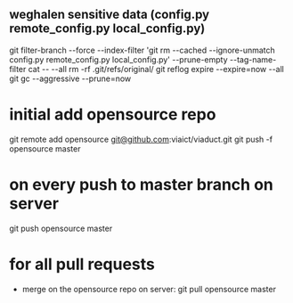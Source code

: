 ## weghalen sensitive data (config.py remote_config.py local_config.py)

git filter-branch --force --index-filter 'git rm --cached --ignore-unmatch config.py remote_config.py local_config.py' --prune-empty --tag-name-filter cat -- --all
rm -rf .git/refs/original/
git reflog expire --expire=now --all
git gc --aggressive --prune=now

# initial add opensource repo
git remote add opensource git@github.com:viaict/viaduct.git
git push -f opensource master

# on every push to master branch on server
git push opensource master

# for all pull requests
- merge on the opensource repo
on server: 
git pull opensource master
